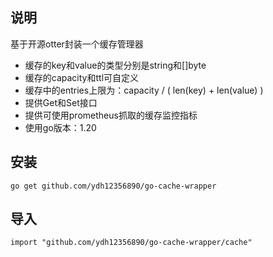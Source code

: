 ## 说明
基于开源otter封装一个缓存管理器
* 缓存的key和value的类型分别是string和[]byte
* 缓存的capacity和ttl可自定义
* 缓存中的entries上限为：capacity / ( len(key) + len(value) )
* 提供Get和Set接口
* 提供可使用prometheus抓取的缓存监控指标
* 使用go版本：1.20
## 安装
``go get github.com/ydh12356890/go-cache-wrapper``

## 导入
``import "github.com/ydh12356890/go-cache-wrapper/cache"``
